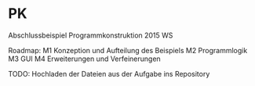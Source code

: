 # PK
Abschlussbeispiel Programmkonstruktion 2015 WS

Roadmap:
M1 Konzeption und Aufteilung des Beispiels
M2 Programmlogik
M3 GUI
M4 Erweiterungen und Verfeinerungen

TODO: 
Hochladen der Dateien aus der Aufgabe ins Repository
